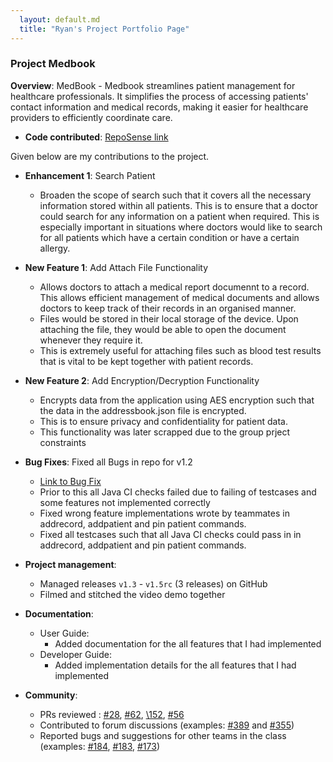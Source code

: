 ```yaml
---
  layout: default.md
  title: "Ryan's Project Portfolio Page"
---
```


### Project Medbook

**Overview**: MedBook - Medbook streamlines patient management for healthcare professionals. It simplifies the process of accessing patients' contact information and medical records, making it easier for healthcare providers to efficiently coordinate care.

* **Code contributed**: [RepoSense link](https://nus-cs2103-ay2324s1.github.io/tp-dashboard/?search=ryanongwx&breakdown=false&sort=groupTitle%20dsc&sortWithin=title&since=2023-09-22&timeframe=commit&mergegroup=&groupSelect=groupByRepos)

Given below are my contributions to the project.

* **Enhancement 1**: Search Patient

  - Broaden the scope of search such that it covers all the necessary information stored within all patients. This is to ensure that a doctor could search for any information on a patient when required. This is especially important in situations where doctors would like to search for all patients which have a certain condition or have a certain allergy.

* **New Feature 1**: Add Attach File Functionality
  - Allows doctors to attach a medical report documennt to a record. This allows efficient management of medical documents and allows doctors to keep track of their records in an organised manner.
  - Files would be stored in their local storage of the device. Upon attaching the file, they would be able to open the document whenever they require it.
  - This is extremely useful for attaching files such as blood test results that is vital to be kept together with patient records.

* **New Feature 2**: Add Encryption/Decryption Functionality
  - Encrypts data from the application using AES encryption such that the data in the addressbook.json file is encrypted.
  - This is to ensure privacy and confidentiality for patient data.
  - This functionality was later scrapped due to the group prject constraints


* **Bug Fixes**: Fixed all Bugs in repo for v1.2
  - [Link to Bug Fix](https://github.com/AY2324S1-CS2103T-T12-4/tp/pull/40)
  - Prior to this all Java CI checks failed due to failing of testcases and some features not implemented correctly
  - Fixed wrong feature implementations wrote by teammates in addrecord, addpatient and pin patient commands.
  - Fixed all testcases such that all Java CI checks could pass in in addrecord, addpatient and pin patient commands.

* **Project management**:
  * Managed releases `v1.3` - `v1.5rc` (3 releases) on GitHub
  * Filmed and stitched the video demo together

* **Documentation**:
  * User Guide:
    * Added documentation for the all features that I had implemented
  * Developer Guide:
    * Added implementation details for the all features that I had implemented

* **Community**:
  * PRs reviewed : [\#28](https://github.com/AY2324S1-CS2103T-T12-4/tp/pull/28), [\#62](https://github.com/AY2324S1-CS2103T-T12-4/tp/pull/62), [\152](https://github.com/AY2324S1-CS2103T-T12-4/tp/pull/152), [\#56](https://github.com/AY2324S1-CS2103T-T12-4/tp/pull/56)
  * Contributed to forum discussions (examples: [\#389](https://github.com/nus-cs2103-AY2324S1/forum/issues/389) and [\#355](https://github.com/nus-cs2103-AY2324S1/forum/issues/355))
  * Reported bugs and suggestions for other teams in the class (examples: [\#184](https://github.com/AY2324S1-CS2103-T16-2/tp/issues/184), [\#183](https://github.com/AY2324S1-CS2103-T16-2/tp/issues/183), [\#173](https://github.com/AY2324S1-CS2103-T16-2/tp/issues/173))

